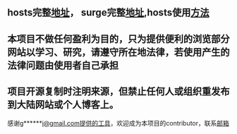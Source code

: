 

##  hosts完整[地址](https://raw.githubusercontent.com/cnAnonymous/hosts/master/hosts )，    surge完整[地址](https://raw.githubusercontent.com/cnAnonymous/hosts/master/Surge/hosts.conf),hosts使用[方法](https://github.com/cnAnonymous/hosts/wiki/%E4%BD%BF%E7%94%A8%E6%96%B9%E6%B3%95)

##   本项目不做任何盈利为目的，只为提供便利的浏览部分网站以学习、研究，请遵守所在地法律，若使用产生的法律问题由使用者自己承担
##   项目开源复制时注明来源，但禁止任何人或组织重发布到大陆网站或个人博客上。
感谢g******i@gmail.com提供的工具，欢迎成为本项目的contributor，联系[邮箱](mailto:newmingtian@gmail.com)







